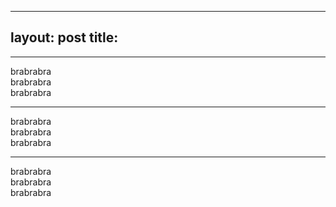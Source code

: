 
---
layout: post
title: 
---


---  

brabrabra  
brabrabra  
brabrabra  



---


brabrabra  
brabrabra  
brabrabra  


---

brabrabra  
brabrabra  
brabrabra  
